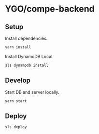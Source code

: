# YGO/compe-backend

## Setup

Install dependencies.
```bash
yarn install
```

Install DynamoDB Local.
```bash
sls dynamodb install
```

## Develop

Start DB and server locally.
```bash
yarn start
```

## Deploy

```bash
sls deploy
```

